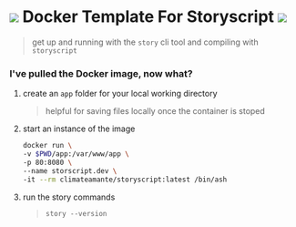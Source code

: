 # ![](http://images1-focus-opensocial.googleusercontent.com/gadgets/proxy?container=focus&gadget=a&no_expand=0&resize_w=30&rewriteMime=image/*&url=https://user-images.githubusercontent.com/29623356/59837660-772a7680-9302-11e9-8b67-fe556597eb3b.png)  Docker Template For Storyscript ![](http://images1-focus-opensocial.googleusercontent.com/gadgets/proxy?container=focus&gadget=a&no_expand=0&resize_w=30&rewriteMime=image/*&url=https://user-images.githubusercontent.com/29623356/59834004-0da76980-92fc-11e9-8f97-182e8b639235.png)  
 >  get up and running with the `story` cli tool and compiling with `storyscript`


### I've pulled the Docker image, now what?


1. create an `app` folder for your local working directory
    > helpful for saving files locally once the container is stoped
    
1. start an instance of the image
    
    ```sh
    docker run \
    -v $PWD/app:/var/www/app \
    -p 80:8080 \
    --name storscript.dev \
    -it --rm climateamante/storyscript:latest /bin/ash
    ```
    
1. run the story commands
    > `story --version`

